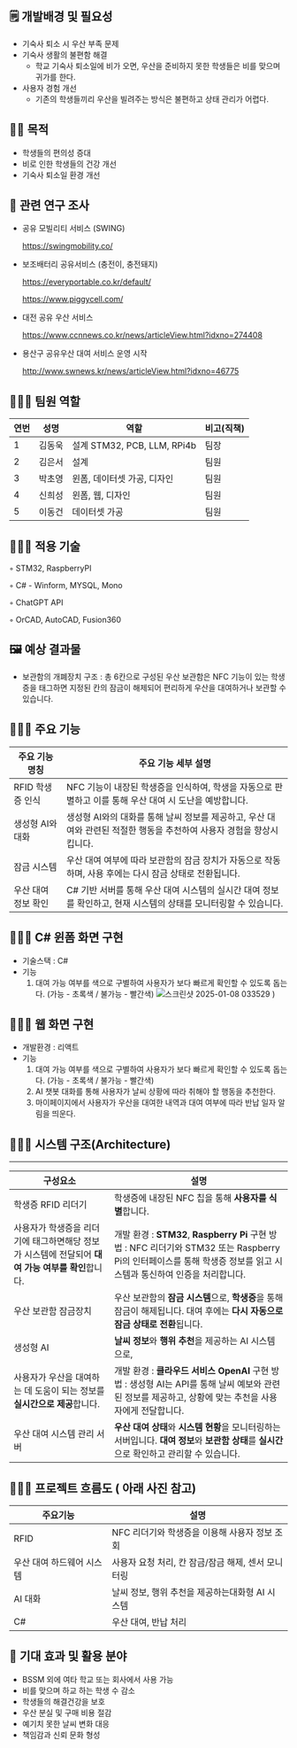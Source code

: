 ## 🗒️ **개발배경 및 필요성**

- 기숙사 퇴소 시 우산 부족 문제
- 기숙사 생활의 불편함 해결
    - 학교 기숙사 퇴소일에 비가 오면, 우산을 준비하지 못한 학생들은 비를 맞으며 귀가를 한다.
- 사용자 경험 개선
    - 기존의 학생들끼리 우산을 빌려주는 방식은 불편하고 상태 관리가 어렵다.

## 💪🏻 **목적**

- 학생들의 편의성 증대
- 비로 인한 학생들의 건강 개선
- 기숙사 퇴소일 환경 개선

## 🟰 **관련 연구 조사**

- 공유 모빌리티 서비스 (SWING)
    
    https://swingmobility.co/
    
- 보조배터리 공유서비스 (충전이, 충전돼지)
    
    https://everyportable.co.kr/default/
    
    https://www.piggycell.com/
    
- 대전 공유 우산 서비스
    
    https://www.ccnnews.co.kr/news/articleView.html?idxno=274408
    
- 용산구 공유우산 대여 서비스 운영 시작
    
    http://www.swnews.kr/news/articleView.html?idxno=46775
    

## 🧑‍🤝‍🧑 **팀원 역할**

| **연번** | **성명** | **역할** | **비고(직책)** |
| --- | --- | --- | --- |
| 1 | 김동욱 | 설계 STM32, PCB, LLM, RPi4b  | 팀장 |
| 2 | 김은서 | 설계 | 팀원 |
| 3 | 박초영 | 윈폼, 데이터셋 가공, 디자인 | 팀원 |
| 4 | 신희성 | 윈폼, 웹, 디자인 | 팀원 |
| 5 | 이동건 | 데이터셋 가공 | 팀원 |

## 👩🏻‍💻 **적용 기술**

◦ STM32, RaspberryPI

◦ C# - Winform, MYSQL, Mono

◦ ChatGPT API

◦ OrCAD, AutoCAD, Fusion360

## 🖼️ **예상 결과물**

- 보관함의 개폐장치 구조
: 총 6칸으로 구성된 우산 보관함은 NFC 기능이 있는 학생증을 태그하면 지정된 칸의 잠금이 해제되어 편리하게 우산을 대여하거나 보관할 수 있습니다.

## 🧑🏻‍💻 **주요 기능**

| **주요 기능 명칭** | **주요 기능 세부 설명** |
| --- | --- |
| RFID 학생증 인식 | NFC 기능이 내장된 학생증을 인식하여, 학생을 자동으로 판별하고 이를 통해 우산 대여 시 도난을 예방합니다. |
| 생성형 AI와 대화 | 생성형 AI와의 대화를 통해 날씨 정보를 제공하고, 우산 대여와 관련된 적절한 행동을 추천하여 사용자 경험을 향상시킵니다. |
| 잠금 시스템 | 우산 대여 여부에 따라 보관함의 잠금 장치가 자동으로 작동하며, 사용 후에는 다시 잠금 상태로 전환됩니다. |
| 우산 대여 정보 확인 | C# 기반 서버를 통해 우산 대여 시스템의 실시간 대여 정보를 확인하고, 현재 시스템의 상태를 모니터링할 수 있습니다. |

## 👩🏻‍💻 C# 윈폼 화면 구현

- 기술스택 : C#
- 기능
    1. 대여 가능 여부를 색으로 구별하여 사용자가 보다 빠르게 확인할 수 있도록 돕는다.
    (가능 - 초록색 / 불가능 - 빨간색)
        ![스크린샷 2025-01-08 033529](https://github.com/user-attachments/assets/bc2b397a-6b6f-48e9-ab6b-0f22d21d833f)
)

## 🧑🏻‍💻 웹 화면 구현

- 개발환경 : 리액트
- 기능
    1. 대여 가능 여부를 색으로 구별하여 사용자가 보다 빠르게 확인할 수 있도록 돕는다.
    (가능 - 초록색 / 불가능 - 빨간색)
    2. AI 챗봇 대화를 통해 사용자가 날씨 상황에 따라 취해야 할 행동을 추천한다.
    3. 마이페이지에서 사용자가 우산을 대여한 내역과 대여 여부에 따라 반납 일자 알림을 띄운다.

## 🧑🏻‍💻 **시스템 구조(Architecture)**

---

| **구성요소** | **설명** |
| --- | --- |
| 학생증 RFID 리더기 | 학생증에 내장된 NFC 칩을 통해 **사용자를 식별**합니다. 
사용자가 학생증을 리더기에 태그하면해당 정보가 시스템에 전달되어 **대여 가능 여부를 확인**합니다.| 개발 환경 : **STM32**, **Raspberry Pi** 구현 방법 : NFC 리더기와 STM32 또는 Raspberry Pi의 인터페이스를 통해 학생증 정보를 읽고 시스템과 통신하여 인증을 처리합니다. |
| 우산 보관함 잠금장치 | 우산 보관함의 **잠금 시스템**으로, **학생증**을 통해 잠금이 해제됩니다. 대여 후에는 **다시 자동으로 잠금 상태로 전환**됩니다. | 개발 환경 : **STM32, Raspberry Pi**구현 방법 : 전자 잠금 장치는 STM32로 제어되며, NFC 리더기나 지문 인식 센서의 인증을 받은 후 잠금 해제 및 재잠금 작업을 자동으로 수행합니다. |
| 생성형 AI | **날씨 정보**와 **행위 추천**을 제공하는 AI 시스템으로, 
사용자가 우산을 대여하는 데 도움이 되는 정보를 **실시간으로 제공**합니다. | 개발 환경 : **클라우드 서비스 OpenAI** 구현 방법 : 생성형 AI는 API를 통해 날씨 예보와 관련된 정보를 제공하고, 상황에 맞는 추천을 사용자에게 전달합니다. |
| 우산 대여 시스템 관리 서버 | **우산 대여 상태**와 **시스템 현황**을 모니터링하는 서버입니다. **대여 정보**와 **보관함 상태**를 **실시간**으로 확인하고 관리할 수 있습니다. | 개발 환경 : **C# (WinForms), MYSQL** 구현 방법 : 사용자가 시스템과 쉽게 상호작용할 수 있도록 직관적인 인터페이스를 설계합니다. WinForms을 이용하여 데스크톱 애플리케이션을 제작하거나, 웹 UI로 제공할 수 있습니다. |

## 🧑🏻‍💻 **프로젝트 흐름도 ( 아래 사진 참고)**

| **주요기능** | 설명 |
| --- | --- |
| RFID | NFC 리더기와 학생증을 이용해 사용자 정보 조회 |
| 우산 대여 하드웨어 시스템 | 사용자 요청 처리, 칸 잠금/잠금 해제, 센서 모니터링 |
| AI 대화 | 날씨 정보, 행위 추천을 제공하는대화형  AI 시스템 |
| C# | 우산 대여, 반납 처리 |
    

## 🎁 **기대 효과 및 활용 분야**

- BSSM 외에 여타 학교 또는 회사에서 사용 가능
- 비를 맞으며 하교 하는 학생 수 감소
- 학생들의 해결건강을 보호
- 우산 분실 및 구매 비용 절감
- 예기치 못한 날씨 변화 대응
- 책임감과 신뢰 문화 형성
